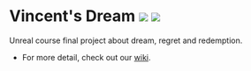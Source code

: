 # Vincent's Dream ![](https://img.shields.io/badge/unreal-4.22.2-blue.svg) ![](https://img.shields.io/badge/vsdream-1.0-green.svg)

Unreal course final project about dream, regret and redemption.

* For more detail, check out our [wiki](https://github.com/vitalight/Vincent-s-Dream/wiki).

